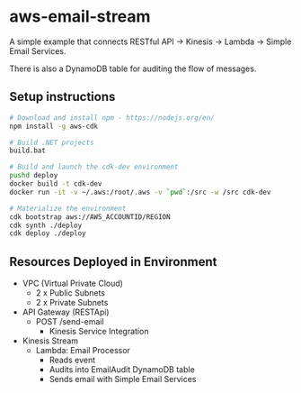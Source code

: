# aws-email-stream

A simple example that connects RESTful API -> Kinesis -> Lambda -> Simple Email Services.

There is also a DynamoDB table for auditing the flow of messages.

## Setup instructions

```bash
# Download and install npm - https://nodejs.org/en/
npm install -g aws-cdk

# Build .NET projects
build.bat

# Build and launch the cdk-dev environment
pushd deploy
docker build -t cdk-dev
docker run -it -v ~/.aws:/root/.aws -v `pwd`:/src -w /src cdk-dev

# Materialize the environment
cdk bootstrap aws://AWS_ACCOUNTID/REGION
cdk synth ./deploy
cdk deploy ./deploy
```

## Resources Deployed in Environment

- VPC (Virtual Private Cloud)
  - 2 x Public Subnets
  - 2 x Private Subnets
- API Gateway (RESTApi)
  - POST /send-email
    - Kinesis Service Integration
- Kinesis Stream
  - Lambda: Email Processor
    - Reads event
    - Audits into EmailAudit DynamoDB table
    - Sends email with Simple Email Services
